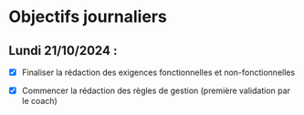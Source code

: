# Objectifs journaliers

##  Lundi 21/10/2024 :


- [x] Finaliser la rédaction des exigences fonctionnelles et non-fonctionnelles
- [x] Commencer la rédaction des règles de gestion (première validation par le coach)

